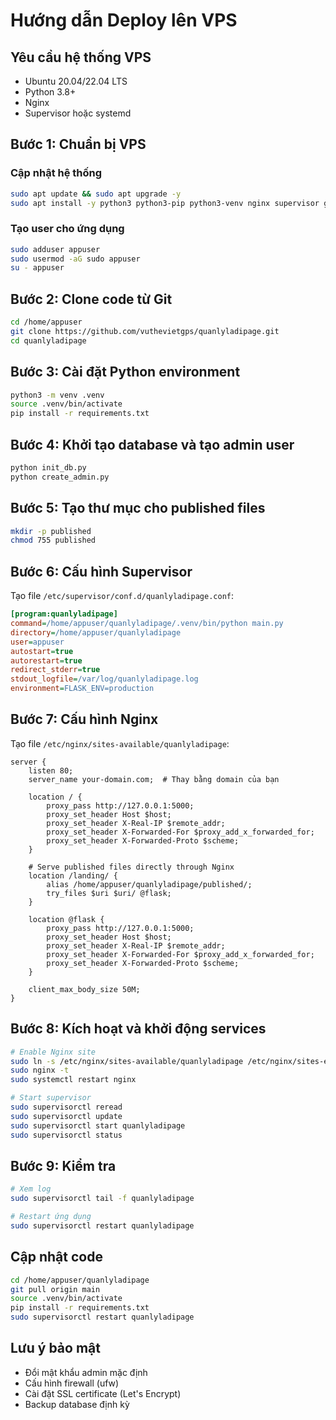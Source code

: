 # Hướng dẫn Deploy lên VPS

## Yêu cầu hệ thống VPS
- Ubuntu 20.04/22.04 LTS
- Python 3.8+
- Nginx
- Supervisor hoặc systemd

## Bước 1: Chuẩn bị VPS

### Cập nhật hệ thống
```bash
sudo apt update && sudo apt upgrade -y
sudo apt install -y python3 python3-pip python3-venv nginx supervisor git
```

### Tạo user cho ứng dụng
```bash
sudo adduser appuser
sudo usermod -aG sudo appuser
su - appuser
```

## Bước 2: Clone code từ Git

```bash
cd /home/appuser
git clone https://github.com/vuthevietgps/quanlyladipage.git
cd quanlyladipage
```

## Bước 3: Cài đặt Python environment

```bash
python3 -m venv .venv
source .venv/bin/activate
pip install -r requirements.txt
```

## Bước 4: Khởi tạo database và tạo admin user

```bash
python init_db.py
python create_admin.py
```

## Bước 5: Tạo thư mục cho published files

```bash
mkdir -p published
chmod 755 published
```

## Bước 6: Cấu hình Supervisor

Tạo file `/etc/supervisor/conf.d/quanlyladipage.conf`:

```ini
[program:quanlyladipage]
command=/home/appuser/quanlyladipage/.venv/bin/python main.py
directory=/home/appuser/quanlyladipage
user=appuser
autostart=true
autorestart=true
redirect_stderr=true
stdout_logfile=/var/log/quanlyladipage.log
environment=FLASK_ENV=production
```

## Bước 7: Cấu hình Nginx

Tạo file `/etc/nginx/sites-available/quanlyladipage`:

```nginx
server {
    listen 80;
    server_name your-domain.com;  # Thay bằng domain của bạn

    location / {
        proxy_pass http://127.0.0.1:5000;
        proxy_set_header Host $host;
        proxy_set_header X-Real-IP $remote_addr;
        proxy_set_header X-Forwarded-For $proxy_add_x_forwarded_for;
        proxy_set_header X-Forwarded-Proto $scheme;
    }

    # Serve published files directly through Nginx
    location /landing/ {
        alias /home/appuser/quanlyladipage/published/;
        try_files $uri $uri/ @flask;
    }

    location @flask {
        proxy_pass http://127.0.0.1:5000;
        proxy_set_header Host $host;
        proxy_set_header X-Real-IP $remote_addr;
        proxy_set_header X-Forwarded-For $proxy_add_x_forwarded_for;
        proxy_set_header X-Forwarded-Proto $scheme;
    }

    client_max_body_size 50M;
}
```

## Bước 8: Kích hoạt và khởi động services

```bash
# Enable Nginx site
sudo ln -s /etc/nginx/sites-available/quanlyladipage /etc/nginx/sites-enabled/
sudo nginx -t
sudo systemctl restart nginx

# Start supervisor
sudo supervisorctl reread
sudo supervisorctl update
sudo supervisorctl start quanlyladipage
sudo supervisorctl status
```

## Bước 9: Kiểm tra

```bash
# Xem log
sudo supervisorctl tail -f quanlyladipage

# Restart ứng dụng
sudo supervisorctl restart quanlyladipage
```

## Cập nhật code

```bash
cd /home/appuser/quanlyladipage
git pull origin main
source .venv/bin/activate
pip install -r requirements.txt
sudo supervisorctl restart quanlyladipage
```

## Lưu ý bảo mật
- Đổi mật khẩu admin mặc định
- Cấu hình firewall (ufw)
- Cài đặt SSL certificate (Let's Encrypt)
- Backup database định kỳ